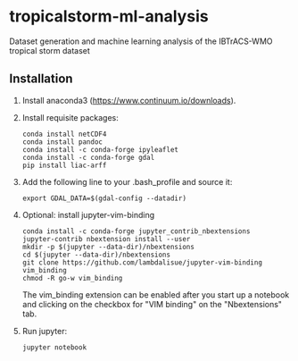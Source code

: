 # tropicalstorm-ml-analysis
Dataset generation and machine learning analysis of the IBTrACS-WMO tropical storm dataset

## Installation

1. Install anaconda3 (https://www.continuum.io/downloads).

1. Install requisite packages:

   ```
   conda install netCDF4
   conda install pandoc
   conda install -c conda-forge ipyleaflet
   conda install -c conda-forge gdal
   pip install liac-arff
   ```
   
1. Add the following line to your .bash_profile and source it:

   ```
   export GDAL_DATA=$(gdal-config --datadir)
   ```  
   
1. Optional: install jupyter-vim-binding

   ```
   conda install -c conda-forge jupyter_contrib_nbextensions
   jupyter-contrib nbextension install --user
   mkdir -p $(jupyter --data-dir)/nbextensions
   cd $(jupyter --data-dir)/nbextensions
   git clone https://github.com/lambdalisue/jupyter-vim-binding vim_binding
   chmod -R go-w vim_binding  
   ```
   
   The vim_binding extension can be enabled after you start up a notebook
   and clicking on the checkbox for "VIM binding" on the "Nbextensions" tab.
   
1. Run jupyter:

   ```
   jupyter notebook
   ```
